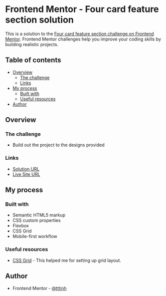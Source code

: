 # Frontend Mentor - Four card feature section solution

This is a solution to the [Four card feature section challenge on Frontend Mentor](https://www.frontendmentor.io/challenges/four-card-feature-section-weK1eFYK). Frontend Mentor challenges help you improve your coding skills by building realistic projects.

## Table of contents

- [Overview](#overview)
  - [The challenge](#the-challenge)
  - [Links](#links)
- [My process](#my-process)
  - [Built with](#built-with)
  - [Useful resources](#useful-resources)
- [Author](#author)

## Overview

### The challenge

- Build out the project to the designs provided

### Links

- [Solution URL](https://www.frontendmentor.io/solutions/profile-card-component-AgrPSFsMJ)
- [Live Site URL](https://tttinh.github.io/frontendmentor_005/)

## My process

### Built with

- Semantic HTML5 markup
- CSS custom properties
- Flexbox
- CSS Grid
- Mobile-first workflow

### Useful resources

- [CSS Grid](https://css-tricks.com/snippets/css/complete-guide-grid/) - This helped me for setting up grid layout.

## Author

- Frontend Mentor - [@tttinh](https://www.frontendmentor.io/profile/tttinh)